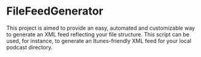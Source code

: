 # FileFeedGenerator
This project is aimed to provide an easy, automated and customizable way to generate an XML feed reflecting your file structure. This script can be used, for instance, to generate an Itunes-friendly XML feed for your local podcast directory.
